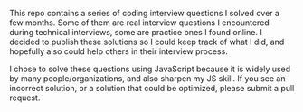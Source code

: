 This repo contains a series of coding interview questions I solved over a few months. 
Some of them are real interview questions I encountered during technical interviews,
some are practice ones I found online. I decided to publish these solutions so I could
keep track of what I did, and hopefully also could help others in their interview process.

I chose to solve these questions using JavaScript because it is widely used by many
people/organizations, and also sharpen my JS skill. If you see an incorrect solution,
or a solution that could be optimized, please submit a pull request.
